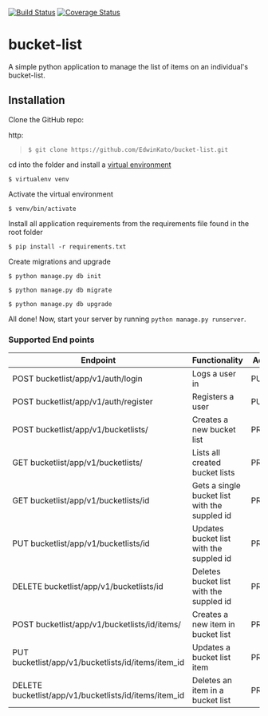 [![Build Status](https://travis-ci.org/EdwinKato/bucket-list.svg?branch=master)](https://travis-ci.org/EdwinKato/bucket-list)
[![Coverage Status](https://coveralls.io/repos/github/EdwinKato/bucket-list/badge.svg?branch=master)](https://coveralls.io/github/EdwinKato/bucket-list?branch=master)

# bucket-list

A simple python application to manage the list of items on an individual's bucket-list. 


## Installation
 
Clone the GitHub repo:
 
http:
>`$ git clone https://github.com/EdwinKato/bucket-list.git`

cd into the folder and install a [virtual environment](https://virtualenv.pypa.io/en/stable/)

`$ virtualenv venv`

Activate the virtual environment

`$ venv/bin/activate`

Install all application requirements from the requirements file found in the root folder

`$ pip install -r requirements.txt`

Create migrations and upgrade

`$ python manage.py db init`

`$ python manage.py db migrate`

`$ python manage.py db upgrade`

All done! Now, start your server by running `python manage.py runserver`.

### Supported End points

Endpoint | Functionality| Access
------------ | ------------- | -------------
POST bucketlist/app/v1/auth/login |Logs a user in | PUBLIC
POST bucketlist/app/v1/auth/register | Registers a user | PUBLIC
POST bucketlist/app/v1/bucketlists/ | Creates a new bucket list | PRIVATE
GET bucketlist/app/v1/bucketlists/ | Lists all created bucket lists | PRIVATE
GET bucketlist/app/v1/bucketlists/id | Gets a single bucket list with the suppled id | PRIVATE
PUT bucketlist/app/v1/bucketlists/id | Updates bucket list with the suppled id | PRIVATE
DELETE bucketlist/app/v1/bucketlists/id | Deletes bucket list with the suppled id | PRIVATE
POST bucketlist/app/v1/bucketlists/id/items/ | Creates a new item in bucket list | PRIVATE
PUT bucketlist/app/v1/bucketlists/id/items/item_id | Updates a bucket list item | PRIVATE
DELETE bucketlist/app/v1/bucketlists/id/items/item_id | Deletes an item in a bucket list | PRIVATE
